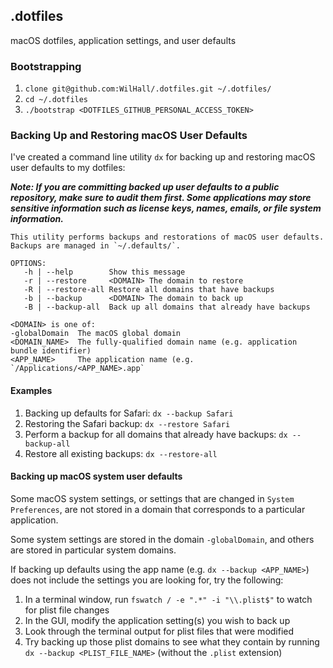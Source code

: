 ## .dotfiles

macOS dotfiles, application settings, and user defaults


### Bootstrapping

1. `clone git@github.com:WilHall/.dotfiles.git ~/.dotfiles/`
1. `cd ~/.dotfiles`
1. `./bootstrap <DOTFILES_GITHUB_PERSONAL_ACCESS_TOKEN>`


### Backing Up and Restoring macOS User Defaults

I've created a command line utility `dx` for backing up and restoring macOS
user defaults to my dotfiles:

***Note: If you are committing backed up user defaults to a public repository,
make sure to audit them first. Some applications may store sensitive information
such as license keys, names, emails, or file system information.***

```shell
This utility performs backups and restorations of macOS user defaults.
Backups are managed in `~/.defaults/`.

OPTIONS:
   -h | --help        Show this message
   -r | --restore     <DOMAIN> The domain to restore
   -R | --restore-all Restore all domains that have backups
   -b | --backup      <DOMAIN> The domain to back up
   -B | --backup-all  Back up all domains that already have backups

<DOMAIN> is one of:
-globalDomain  The macOS global domain
<DOMAIN_NAME>  The fully-qualified domain name (e.g. application bundle identifier)
<APP_NAME>     The application name (e.g. `/Applications/<APP_NAME>.app`
```

#### Examples

1. Backing up defaults for Safari: `dx --backup Safari`
1. Restoring the Safari backup: `dx --restore Safari`
1. Perform a backup for all domains that already have backups: `dx
   --backup-all`
1. Restore all existing backups: `dx --restore-all`

#### Backing up macOS system user defaults

Some macOS system settings, or settings that are changed in `System
Preferences`, are not stored in a domain that corresponds to a particular application.

Some system settings are stored in the domain `-globalDomain`, and others are
stored in particular system domains.

If backing up defaults using the app name (e.g. `dx --backup <APP_NAME>`) does
not include the settings you are looking for, try the following:

1. In a terminal window, run `fswatch / -e ".*" -i "\\.plist$"` to watch for plist file changes
1. In the GUI, modify the application setting(s) you wish to back up
1. Look through the terminal output for plist files that were modified
1. Try backing up those plist domains to see what they contain by running `dx
   --backup <PLIST_FILE_NAME>` (without the `.plist` extension)

